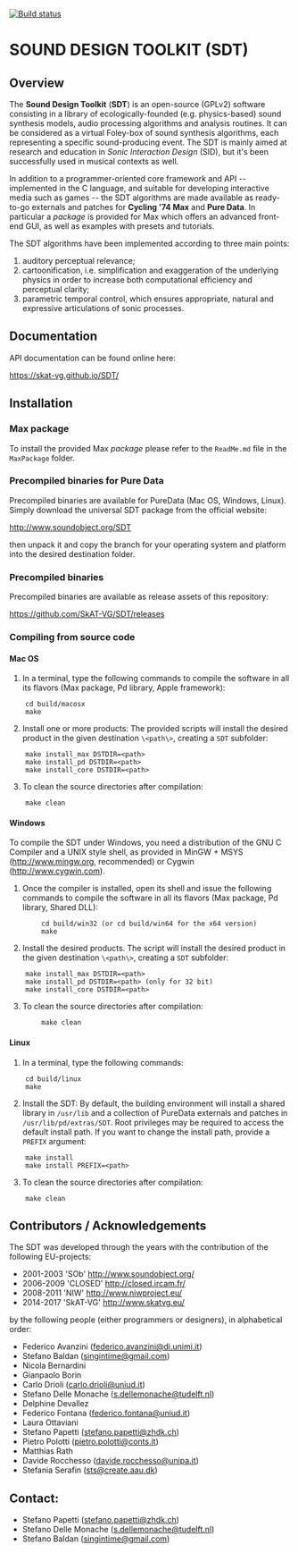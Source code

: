 [![Build status](https://github.com/SkAT-VG/SDT/workflows/build/badge.svg?branch=develop)](https://github.com/SkAT-VG/SDT/actions?query=workflow%3Abuild)
# SOUND DESIGN TOOLKIT (SDT)


## Overview
The **Sound Design Toolkit** (**SDT**) is an open-source (GPLv2) software
consisting in a library of ecologically-founded (e.g. physics-based) sound
synthesis models, audio processing algorithms and analysis routines.
It can be considered as a virtual Foley-box of sound synthesis algorithms, each
representing a specific sound-producing event.
The SDT is mainly aimed at research and education in *Sonic Interaction Design*
(SID), but it's been successfully used in musical contexts as well.

In addition to a programmer-oriented core framework and API -- implemented in
the C language, and suitable for developing interactive media such as games --
the SDT algorithms are made available as ready-to-go externals and patches for
**Cycling '74 Max** and **Pure Data**.
In particular a *package* is provided for Max which offers an advanced front-end
GUI, as well as examples with presets and tutorials.

The SDT algorithms have been implemented according to three main points:
1. auditory perceptual relevance;
2. cartoonification, i.e. simplification and exaggeration of the underlying
physics in order to increase both computational efficiency and perceptual
clarity;
3. parametric temporal control, which ensures appropriate, natural and
expressive articulations of sonic processes.

## Documentation
API documentation can be found online here:

https://skat-vg.github.io/SDT/

## Installation

### Max package
To install the provided Max *package* please refer to the `ReadMe.md` file in
the `MaxPackage` folder.

### Precompiled binaries for Pure Data
Precompiled binaries are available for PureData (Mac OS, Windows, Linux). Simply
download the universal SDT package from the official website:

http://www.soundobject.org/SDT

then unpack it and copy the branch for your operating system and platform into
the desired destination folder.

### Precompiled binaries
Precompiled binaries are available as release assets of this repository:

https://github.com/SkAT-VG/SDT/releases

### Compiling from source code

#### Mac OS
1. In a terminal, type the following commands to compile the software in all its
flavors (Max package, Pd library, Apple framework):
```
	cd build/macosx
	make
```
2. Install one or more products: The provided scripts will install the desired
product in the given destination ``\<path\>``, creating a ``SDT`` subfolder:
```
	make install_max DSTDIR=<path>
	make install_pd DSTDIR=<path>
	make install_core DSTDIR=<path>
```
3. To clean the source directories after compilation:
```
	make clean
```

#### Windows
To compile the SDT under Windows, you need a distribution of the GNU C Compiler
and a UNIX style shell, as provided in MinGW + MSYS (http://www.mingw.org,
recommended) or Cygwin (http://www.cygwin.com).

1. Once the compiler is installed, open its shell and issue the following
commands to compile the software in all its flavors (Max package, Pd library,
Shared DLL):
```
        cd build/win32 (or cd build/win64 for the x64 version)
        make
```
2. Install the desired products. The script will install the desired product in
the given destination ``\<path\>``, creating a ``SDT`` subfolder:
```
	make install_max DSTDIR=<path>
	make install_pd DSTDIR=<path> (only for 32 bit)
	make install_core DSTDIR=<path>
```
3. To clean the source directories after compilation:
```
        make clean
```

#### Linux
1. In a terminal, type the following commands:
```
	cd build/linux
	make
```
2. Install the SDT: By default, the building environment will install a shared
library in ``/usr/lib`` and a collection of PureData externals and patches in
``/usr/lib/pd/extras/SDT``.
Root privileges may be required to access the default install path. If you want
to change the install path, provide a ``PREFIX`` argument:
```       
	make install
	make install PREFIX=<path>
```
3. To clean the source directories after compilation:
```
	make clean
```


## Contributors / Acknowledgements
The SDT was developed through the years with the contribution of the following
EU-projects:
 - 2001-2003 'SOb' http://www.soundobject.org/
 - 2006-2009 'CLOSED' http://closed.ircam.fr/
 - 2008-2011 'NIW' http://www.niwproject.eu/
 - 2014-2017 'SkAT-VG' http://www.skatvg.eu/

by the following people (either programmers or designers), in alphabetical
order:
- Federico Avanzini (federico.avanzini@di.unimi.it)
- Stefano Baldan (singintime@gmail.com)
- Nicola Bernardini
- Gianpaolo Borin
- Carlo Drioli (carlo.drioli@uniud.it)
- Stefano Delle Monache (s.dellemonache@tudelft.nl)
- Delphine Devallez
- Federico Fontana (federico.fontana@uniud.it)
- Laura Ottaviani
- Stefano Papetti (stefano.papetti@zhdk.ch)
- Pietro Polotti (pietro.polotti@conts.it)
- Matthias Rath
- Davide Rocchesso (davide.rocchesso@unipa.it)
- Stefania Serafin (sts@create.aau.dk)


## Contact:
- Stefano Papetti (stefano.papetti@zhdk.ch)
- Stefano Delle Monache (s.dellemonache@tudelft.nl)
- Stefano Baldan (singintime@gmail.com)
